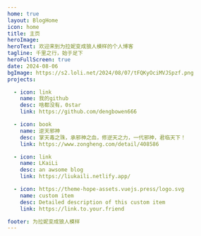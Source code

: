 ```yaml
---
home: true
layout: BlogHome
icon: home
title: 主页
heroImage: 
heroText: 欢迎来到为拉妮变成狼人模样的个人博客
tagline: 千里之行，始于足下
heroFullScreen: true
date: 2024-08-06
bgImage: https://s2.loli.net/2024/08/07/tFQKyOciMVJSpzf.png
projects:

  - icon: link
    name: 我的github
    desc: 啥都没有，0star
    link: https://github.com/dengbowen666

  - icon: book
    name: 逆天邪神
    desc: 掌天毒之珠，承邪神之血，修逆天之力，一代邪神，君临天下！
    link: https://www.zongheng.com/detail/408586

  - icon: link
    name: LKaiLi
    desc: an awsome blog
    link: https://liukaili.netlify.app/

  - icon: https://theme-hope-assets.vuejs.press/logo.svg
    name: custom item
    desc: Detailed description of this custom item
    link: https://link.to.your.friend

footer: 为拉妮变成狼人模样
---
```


